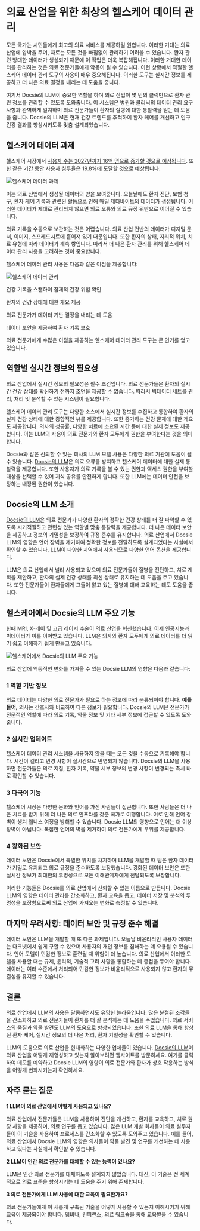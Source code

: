 # 의료 산업을 위한 최상의 헬스케어 데이터 관리

모든 국가는 시민들에게 최고의 의료 서비스를 제공하길 원합니다. 이러한 기대는 의료 산업에 압박을 주며, 때로는 모든 것을 빠짐없이 관리하기 어려울 수 있습니다. 환자 관련 방대한 데이터가 생성되기 때문에 이 작업은 더욱 복잡해집니다. 이러한 거대한 데이터를 관리하는 것은 의료 전문가들에게 악몽이 될 수 있습니다. 이런 상황에서 적절한 헬스케어 데이터 관리 도구의 사용이 매우 중요해집니다. 이러한 도구는 실시간 정보를 제공하고 더 나은 의료 결정을 내리는 데 도움을 줍니다.

여기서 Docsie의 LLM이 중요한 역할을 하며 의료 산업이 몇 번의 클릭만으로 환자 관련 정보를 관리할 수 있도록 도와줍니다. 이 시스템은 병원과 클리닉의 데이터 관리 요구사항과 완벽하게 일치하며 의료 전문가들이 환자의 질병에 대한 통찰력을 얻는 데 도움을 줍니다. Docsie의 LLM은 현재 건강 트렌드를 추적하여 환자 케어를 개선하고 인구 건강 결과를 향상시키도록 맞춤 설계되었습니다.

## 헬스케어 데이터 과제

헬스케어 시장에서 [사용자 수는 2027년까지 16억 명으로 증가할 것으로 예상됩니다](https://www.statista.com/outlook/dmo/ecommerce/beauty-health-personal-household-care/health-care/worldwide). 또한 같은 기간 동안 사용자 침투율은 19.8%에 도달할 것으로 예상됩니다.

![헬스케어 데이터 과제](https://cdn.docsie.io/workspace_PfNzfGj3YfKKtTO4T/doc_QiqgSuNoJpspcExF3/file_cR2Avgu8sEqrywyg5/image1.png)

이는 의료 산업에서 생성될 데이터의 양을 보여줍니다. 오늘날에도 환자 진단, 보험 청구, 환자 케어 기록과 관련된 활동으로 인해 매일 제타바이트의 데이터가 생성됩니다. 이러한 데이터가 제대로 관리되지 않으면 의료 오류와 의료 규정 위반으로 이어질 수 있습니다.

의료 기록을 수동으로 보관하는 것은 어렵습니다. 의료 산업 전반의 데이터가 디지털 문서, 이미지, 스프레드시트에 흩어져 있기 때문입니다. 또한 환자의 상태, 지리적 위치, 치료 유형에 따라 데이터가 계속 쌓입니다. 따라서 더 나은 환자 관리를 위해 헬스케어 데이터 관리 사용을 고려하는 것이 중요합니다.

헬스케어 데이터 관리 사용은 다음과 같은 이점을 제공합니다:

![헬스케어 데이터 관리](https://cdn.docsie.io/workspace_PfNzfGj3YfKKtTO4T/doc_QiqgSuNoJpspcExF3/file_IKpDVSnRSXtj4lks9/image2.png)

건강 기록을 스캔하여 잠재적 건강 위험 확인

환자의 건강 상태에 대한 개요 제공

의료 전문가가 데이터 기반 결정을 내리는 데 도움

데이터 보안을 제공하여 환자 기록 보호

의료 전문가에게 수많은 이점을 제공하는 헬스케어 데이터 관리 도구는 큰 인기를 얻고 있습니다.

## 역할별 실시간 정보의 필요성

의료 산업에서 실시간 정보의 필요성은 필수 조건입니다. 의료 전문가들은 환자의 실시간 건강 상태를 확신하기 전까지 조언을 제공할 수 없습니다. 따라서 빅데이터 세트를 관리, 처리 및 분석할 수 있는 시스템이 필요합니다.

헬스케어 데이터 관리 도구는 다양한 소스에서 실시간 정보를 수집하고 통합하여 환자의 실제 건강 상태에 대한 종합적인 뷰를 제공합니다. 또한 증가하는 건강 문제에 대한 개요도 제공합니다. 의사의 성공률, 다양한 치료에 소요된 시간 등에 대한 실제 정보도 제공합니다. 이는 LLM의 사용이 의료 전문가와 환자 모두에게 권한을 부여한다는 것을 의미합니다.

Docsie와 같은 신뢰할 수 있는 회사의 LLM 모델 사용은 다양한 의료 기관에 도움이 될 수 있습니다. [Docsie의 LLM](https://www.docsie.io/)은 의료 오류를 방지하고 헬스케어 데이터에 대한 실제 통찰력을 제공합니다. 또한 사용자가 의료 기록을 볼 수 있는 권한과 액세스 권한을 부여할 대상을 선택할 수 있어 지식 공유를 안전하게 합니다. 또한 LLM에는 데이터 안전을 보장하는 내장된 권한이 있습니다.

## Docsie의 LLM 소개

[Docsie의 LLM](https://www.docsie.io/)은 의료 전문가가 다양한 환자의 정확한 건강 상태를 더 잘 파악할 수 있도록 시기적절하고 관련성 있는 역할별 맞춤 통찰력을 제공합니다. 더 나은 데이터 보안을 제공하고 정보의 기밀성을 보장하여 규정 준수를 유지합니다. 의료 산업에서 Docsie LLM의 영향은 언어 장벽을 제거하여 정확한 정보를 전달하도록 설계되었다는 사실에서 확인할 수 있습니다. LLM이 다양한 지역에서 사용되므로 다양한 언어 옵션을 제공합니다.

LLM은 의료 산업에서 널리 사용되고 있으며 의료 전문가들이 질병을 진단하고, 치료 계획을 제안하고, 환자의 실제 건강 상태를 최신 상태로 유지하는 데 도움을 주고 있습니다. 또한 전문가들이 환자들에게 그들이 앓고 있는 질병에 대해 교육하는 데도 도움을 줍니다.

## 헬스케어에서 Docsie의 LLM 주요 기능

한때 MRI, X-레이 및 고급 레이저 수술이 의료 산업을 혁신했습니다. 이제 인공지능과 빅데이터가 이를 이어받고 있습니다. LLM은 의사와 환자 모두에게 의료 데이터를 더 읽기 쉽고 이해하기 쉽게 만들고 있습니다.

![헬스케어에서 Docsie의 LLM 주요 기능](https://cdn.docsie.io/workspace_PfNzfGj3YfKKtTO4T/doc_QiqgSuNoJpspcExF3/file_baPcdbhDOLbI3jJnJ/image3.png)

의료 산업에 역동적인 변화를 가져올 수 있는 Docsie LLM의 영향은 다음과 같습니다:

### 1 역할 기반 정보

의료 데이터는 다양한 의료 전문가가 필요로 하는 정보에 따라 분류되어야 합니다. **예를 들어,** 의사는 간호사와 비교하여 다른 정보가 필요합니다. Docsie의 LLM은 전문가가 전문적인 역할에 따라 의료 기록, 약물 정보 및 기타 세부 정보에 접근할 수 있도록 도와줍니다.

### 2 실시간 업데이트

헬스케어 데이터 관리 시스템을 사용하지 않을 때는 모든 것을 수동으로 기록해야 합니다. 시간이 걸리고 변경 사항이 실시간으로 반영되지 않습니다. Docsie의 LLM을 사용하면 전문가들은 의료 지침, 환자 기록, 약물 세부 정보의 변경 사항이 변경되는 즉시 바로 확인할 수 있습니다.

### 3 다국어 기능

헬스케어 시장은 다양한 문화와 언어를 가진 사람들이 접근합니다. 또한 사람들은 더 나은 치료를 받기 위해 더 나은 의료 인프라를 갖춘 국가로 여행합니다. 이로 인해 언어 장벽이 생겨 웰니스 여정을 방해할 수 있습니다. Docsie LLM의 영향으로 언어는 더 이상 장벽이 아닙니다. 복잡한 언어의 벽을 제거하여 의료 전문가에게 우위를 제공합니다.

### 4 강화된 보안

데이터 보안은 Docsie에서 특별한 위치를 차지하며 LLM을 개발할 때 팀은 환자 데이터가 기밀로 유지되고 의료 규정을 준수하도록 보장했습니다. 강화된 데이터 보안은 또한 실시간 정보가 최대한의 투명성으로 모든 이해관계자에게 전달되도록 보장합니다.

이러한 기능들은 Docsie를 의료 산업에서 신뢰할 수 있는 이름으로 만듭니다. Docsie LLM의 영향은 데이터 관리를 간소화하고, 환자 교육을 돕고, 데이터 저장 및 분석의 투명성을 보장함으로써 의료 산업에 가져오는 변화로 측정할 수 있습니다.

## 마지막 우려사항: 데이터 보안 및 규정 준수 해결

데이터 보안은 LLM을 개발할 때 또 다른 과제입니다. 오늘날 비윤리적인 사용자 데이터는 다크넷에서 쉽게 구할 수 있으며 사용자의 개인 정보를 침해하는 데 오용될 수 있습니다. 언어 모델이 민감한 정보로 훈련될 때 위험이 더 높습니다. 의료 산업에서 이러한 모델을 사용할 때는 규제, 윤리적, 기술적 고려 사항을 통합하는 데 중점을 두어야 합니다. 데이터는 여러 수준에서 처리되어 민감한 정보가 비윤리적으로 사용되지 않고 환자의 무결성을 유지할 수 있습니다.

## 결론

의료 산업에서 LLM의 사용은 달콤하면서도 유망한 놀라움입니다. 많은 분절된 조각들을 간소화하고 의료 전문가들이 환자를 더 잘 분석하는 데 도움을 주었습니다. 의료 서비스의 품질과 약물 발견도 LLM의 도움으로 향상되었습니다. 또한 의료 LLM을 통해 향상된 환자 케어, 실시간 정보의 더 나은 처리, 환자 기밀성을 확인할 수 있습니다.

LLM의 도움으로 의료 산업을 현대화하는 다양한 업체들이 있습니다. [Docsie의 LLM](https://www.docsie.io/)이 의료 산업을 어떻게 재형성하고 있는지 알아보려면 웹사이트를 방문하세요. 여기를 클릭하여 데모를 예약하고 Docsie LLM의 영향이 의료 전문가와 환자가 상호 작용하는 방식을 어떻게 변화시키는지 확인하세요.

## 자주 묻는 질문

**1 LLM이 의료 산업에서 어떻게 사용되고 있나요?**

의료 산업에서 전문가들은 LLM을 사용하여 진단을 개선하고, 환자를 교육하고, 치료 권장 사항을 제공하며, 의료 연구를 돕고 있습니다. 많은 LLM 개발 회사들이 의료 실무자들이 이 기술을 사용하여 프로세스를 간소화할 수 있도록 도와주고 있습니다. 예를 들어, 의료 산업에서 Docsie LLM의 영향은 의사들이 약물 발견 및 연구를 개선하는 데 사용하고 있다는 사실에서 확인할 수 있습니다.

**2 LLM이 인간 의료 전문가를 대체할 수 있는 능력이 있나요?**

LLM은 인간 의료 전문가를 대체하도록 설계되지 않았습니다. 대신, 이 기술은 전 세계적으로 의료 표준을 향상시키는 데 도움을 주기 위해 존재합니다.

**3 의료 전문가에게 LLM 사용에 대한 교육이 필요한가요?**

의료 전문가들에게 이 새롭게 구축된 기술을 어떻게 사용할 수 있는지 이해시키기 위해 교육이 제공되어야 합니다. 웨비나, 컨퍼런스, 의료 워크숍을 통해 교육받을 수 있습니다.